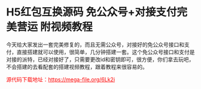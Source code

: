 # H5红包互换源码 免公众号+对接支付完美营运 附视频教程

今天给大家发出一套完美修复的，而且无需公众号，对接好的免公众号接口和支付，直接搭建就可以使用，很简单，几分钟搭建一套。这个免公众号接口和支付是对接的派特，已经对接好了，只需要更改id和密钥即可，很方便，你们拿去玩吧，不会搭建的去看配套的搭建视频教程，跟着教程来很容易的。




<p style="color: red;">源代码下载地址：<a href="https://mega-file.org/6Lk2i" style="color: red;">https://mega-file.org/6Lk2i</a></p>